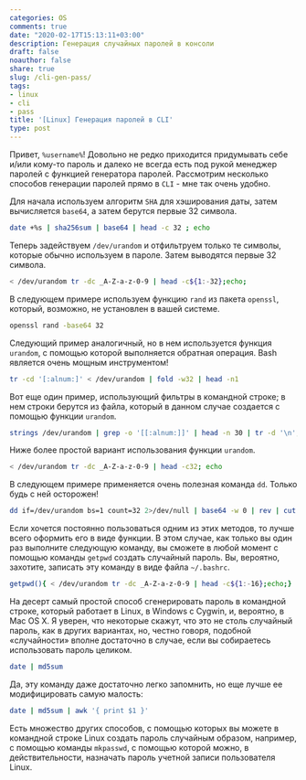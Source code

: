 ```yaml
---
categories: OS
comments: true
date: "2020-02-17T15:13:11+03:00"
description: Генерация случайных паролей в консоли
draft: false
noauthor: false
share: true
slug: /cli-gen-pass/
tags:
- linux
- cli
- pass
title: '[Linux] Генерация паролей в CLI'
type: post
---
```

Привет, `%username%`! Довольно не редко приходится придумывать себе и/или кому-то пароль и далеко не всегда есть под рукой менеджер паролей с функцией генератора паролей. Рассмотрим несколько способов генерации паролей прямо в `CLI` - мне так очень удобно.

Для начала используем алгоритм `SHA` для хэширования даты, затем вычисляется `base64`, а затем берутся первые 32 символа.
```bash
date +%s | sha256sum | base64 | head -c 32 ; echo
```
Теперь задействуем `/dev/urandom` и отфильтруем только те символы, которые обычно используем в пароле. Затем выводятся первые 32 символа.
```bash
< /dev/urandom tr -dc _A-Z-a-z-0-9 | head -c${1:-32};echo;
```
В следующем примере используем функцию `rand` из пакета `openssl`, который, возможно, не установлен в вашей системе.
```bash
openssl rand -base64 32
```
Следующий пример аналогичный, но в нем используется функция `urandom`, с помощью которой выполняется обратная операция. Bash является очень мощным инструментом!
```bash
tr -cd '[:alnum:]' < /dev/urandom | fold -w32 | head -n1
```
Вот еще один пример, использующий фильтры в командной строке; в нем строки берутся из файла, который в данном случае создается с помощью функции `urandom`.
```bash
strings /dev/urandom | grep -o '[[:alnum:]]' | head -n 30 | tr -d '\n'; echo
```
Ниже более простой вариант использования функции `urandom`.
```bash
< /dev/urandom tr -dc _A-Z-a-z-0-9 | head -c32; echo
```
В следующем примере применяется очень полезная команда `dd`. Только будь с ней осторожен!
```bash
dd if=/dev/urandom bs=1 count=32 2>/dev/null | base64 -w 0 | rev | cut -b 2- | rev
```
Если хочется постоянно пользоваться одним из этих методов, то лучше всего оформить его в виде функции. В этом случае, как только вы один раз выполните следующую команду, вы сможете в любой момент с помощью команды `getpwd` создать случайный пароль. Вы, вероятно, захотите, записать эту команду в виде файла `~/.bashrc`.
```bash
getpwd(){ < /dev/urandom tr -dc _A-Z-a-z-0-9 | head -c${1:-16};echo;}
```
На десерт самый простой способ сгенерировать пароль в командной строке, который работает в Linux, в Windows с Cygwin, и, вероятно, в Mac OS X. Я уверен, что некоторые скажут, что это не столь случайный пароль, как в других вариантах, но, честно говоря, подобной «случайности» вполне достаточно в случае, если вы собираетесь использовать пароль целиком.
```bash
date | md5sum
```

Да, эту команду даже достаточно легко запомнить, но еще лучше ее модифицировать самую малость:
```bash
date | md5sum | awk '{ print $1 }'
```

Есть множество других способов, с помощью которых вы можете в командной строке Linux создать пароль случайным образом, например, с помощью команды `mkpasswd`, с помощью которой можно, в действительности, назначать пароль учетной записи пользователя Linux.
